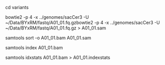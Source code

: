 cd variants

bowtie2 -p 4 -x ../genomes/sacCer3 -U ~/Data/BYxRM/fastq/A01_01.fq.gzbowtie2 -p 4 -x ../genomes/sacCer3 -U ~/Data/BYxRM/fastq/A01_01.fq.gz > A01_01.sam

samtools sort -o A01_01.bam A01_01.sam

samtools index A01_01.bam  

samtools idxstats A01_01.bam > A01_01.indexstats